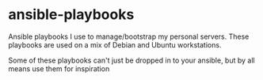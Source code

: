 ansible-playbooks
=================

Ansible playbooks I use to manage/bootstrap my personal servers. These playbooks are used on a mix of Debian and Ubuntu workstations.

Some of these playbooks can't just be dropped in to your ansible, but by all means use them for inspiration

